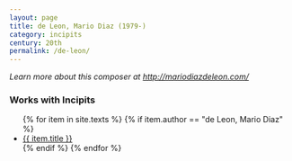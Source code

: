 ```yaml
---
layout: page
title: de Leon, Mario Diaz (1979-)
category: incipits
century: 20th
permalink: /de-leon/
---
```

*Learn more about this composer at <a href="http://mariodiazdeleon.com/" target="_blank">http://mariodiazdeleon.com/</a>*
<br/>

### Works with Incipits
<ul class="texts">
    {% for item in site.texts %}
      {% if item.author == "de Leon, Mario Diaz" %}
          <li class="text-title">
          <a href="{{ site.baseurl }}{{ item.url }}">
        {{ item.title }}
              </a>
    </li>
      {% endif %}
    {% endfor %}
</ul>
